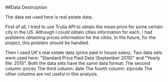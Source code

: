 ##Data Destrciption

The data set used here is real estate data.

First of all, I tried to use Trulia API to obtain the mean price for some certain city in the US. Although I could obtain cities information for each, I had problems obtaining prices information for the cities. In the future, for the project, this problem should be handled.

Then I used UK's real estate data (price paid in house sales). Two data sets were used here: "Standard Price Paid Data (September 2015)" and "Yearly file: 2015". Both the data sets have the same data format:
The second column: prices
The third column: date
The fourth column: zipcode
The other columns are not useful in this analysis.


